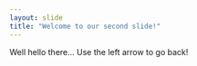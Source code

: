 ```yaml
---
layout: slide
title: "Welcome to our second slide!"
---
```

Well hello there...
Use the left arrow to go back!
